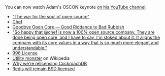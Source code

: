 You can now watch Adam's OSCON keynote [on his YouTube channel](https://www.youtube.com/watch?v=8q5o-4pnxDQ).

- ["The war for the soul of open source"](https://conferences.oreilly.com/oscon/oscon-or/public/schedule/detail/76657)
- [Chef](https://www.chef.io)
- [Goodbye Open Core — Good Riddance to Bad Rubbish](https://medium.com/@adamhjk/goodbye-open-core-good-riddance-to-bad-rubbish-ae3355316494)
- ["So happy that @chef is now a 100% open source company. They are done being open core, and I have to say, I'm stoked about it. It aligns the company with its core values in a way that is so much more elegant and understandable."](https://twitter.com/adamhjk/status/1113054901133873155)
- [996 License](https://boingboing.net/2019/04/04/bytedance-alibaba.html)
- [Utility monster](https://en.wikipedia.org/wiki/Utility_monster) on Wikipedia
- [Why we're relicensing CockroachDB](https://changelog.com/news/why-were-relicensing-cockroachdb-EOaR)
- [Redis will remain BSD licensed](https://changelog.com/news/redis-will-remain-bsd-licensed-Womo)